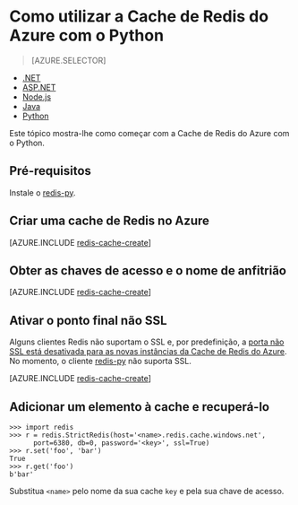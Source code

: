 <properties
    pageTitle="Como utilizar a Cache de Redis do Azure com o Python | Microsoft Azure"
    description="Introdução à Cache de Redis do Azure com o Python"
    services="redis-cache"
    documentationCenter=""
    authors="steved0x"
    manager="douge"
    editor="v-lincan"/>

<tags
    ms.service="cache"
    ms.devlang="python"
    ms.topic="hero-article"
    ms.tgt_pltfrm="cache-redis"
    ms.workload="tbd"
    ms.date="05/31/2016"
    ms.author="sdanie"/>

# Como utilizar a Cache de Redis do Azure com o Python

> [AZURE.SELECTOR]
- [.NET](cache-dotnet-how-to-use-azure-redis-cache.md)
- [ASP.NET](cache-web-app-howto.md)
- [Node.js](cache-nodejs-get-started.md)
- [Java](cache-java-get-started.md)
- [Python](cache-python-get-started.md)

Este tópico mostra-lhe como começar com a Cache de Redis do Azure com o Python.


## Pré-requisitos

Instale o [redis-py](https://github.com/andymccurdy/redis-py).


## Criar uma cache de Redis no Azure

[AZURE.INCLUDE [redis-cache-create](../../includes/redis-cache-create.md)]

## Obter as chaves de acesso e o nome de anfitrião

[AZURE.INCLUDE [redis-cache-create](../../includes/redis-cache-access-keys.md)]


## Ativar o ponto final não SSL

Alguns clientes Redis não suportam o SSL e, por predefinição, a [porta não SSL está desativada para as novas instâncias da Cache de Redis do Azure](cache-configure.md#access-ports). No momento, o cliente [redis-py](https://github.com/andymccurdy/redis-py) não suporta SSL. 

[AZURE.INCLUDE [redis-cache-create](../../includes/redis-cache-non-ssl-port.md)]


## Adicionar um elemento à cache e recuperá-lo


    >>> import redis
    >>> r = redis.StrictRedis(host='<name>.redis.cache.windows.net',
          port=6380, db=0, password='<key>', ssl=True)
    >>> r.set('foo', 'bar')
    True
    >>> r.get('foo')
    b'bar'


Substitua `<name>` pelo nome da sua cache `key` e pela sua chave de acesso.


<!--Image references-->
[1]: ./media/cache-python-get-started/redis-cache-new-cache-menu.png
[2]: ./media/cache-python-get-started/redis-cache-cache-create.png



<!--HONumber=Jun16_HO2-->


